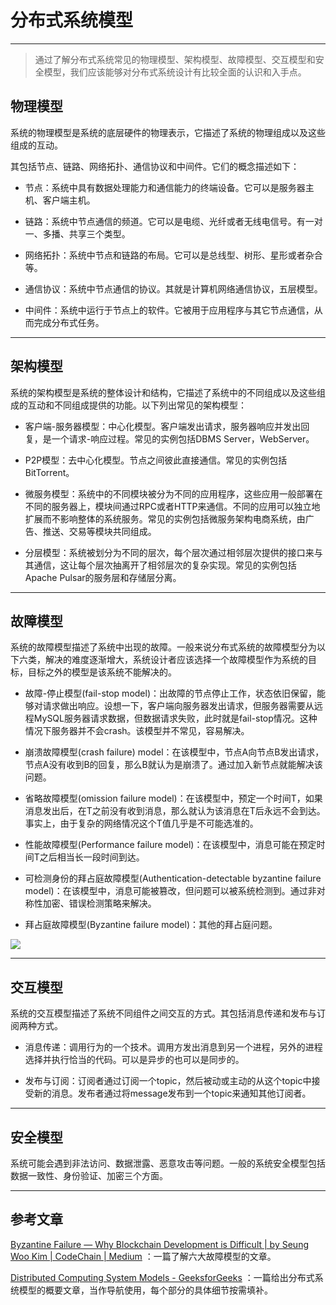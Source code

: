 # 分布式系统模型

---

> 通过了解分布式系统常见的物理模型、架构模型、故障模型、交互模型和安全模型，我们应该能够对分布式系统设计有比较全面的认识和入手点。

## 物理模型

系统的物理模型是系统的底层硬件的物理表示，它描述了系统的物理组成以及这些组成的互动。

其包括节点、链路、网络拓扑、通信协议和中间件。它们的概念描述如下：

- 节点：系统中具有数据处理能力和通信能力的终端设备。它可以是服务器主机、客户端主机。

- 链路：系统中节点通信的频道。它可以是电缆、光纤或者无线电信号。有一对一、多播、共享三个类型。

- 网络拓扑：系统中节点和链路的布局。它可以是总线型、树形、星形或者杂合等。

- 通信协议：系统中节点通信的协议。其就是计算机网络通信协议，五层模型。

- 中间件：系统中运行于节点上的软件。它被用于应用程序与其它节点通信，从而完成分布式任务。

---

## 架构模型

系统的架构模型是系统的整体设计和结构，它描述了系统中的不同组成以及这些组成的互动和不同组成提供的功能。以下列出常见的架构模型：

- 客户端-服务器模型：中心化模型。客户端发出请求，服务器响应并发出回复，是一个请求-响应过程。常见的实例包括DBMS Server，WebServer。

- P2P模型：去中心化模型。节点之间彼此直接通信。常见的实例包括BitTorrent。

- 微服务模型：系统中的不同模块被分为不同的应用程序，这些应用一般部署在不同的服务器上，模块间通过RPC或者HTTP来通信。不同的应用可以独立地扩展而不影响整体的系统服务。常见的实例包括微服务架构电商系统，由广告、推送、交易等模块共同组成。

- 分层模型：系统被划分为不同的层次，每个层次通过相邻层次提供的接口来与其通信，这让每个层次抽离开了相邻层次的复杂实现。常见的实例包括Apache Pulsar的服务层和存储层分离。

---

## 故障模型

系统的故障模型描述了系统中出现的故障。一般来说分布式系统的故障模型分为以下六类，解决的难度逐渐增大，系统设计者应该选择一个故障模型作为系统的目标，目标之外的模型是该系统不能解决的。

- 故障-停止模型(fail-stop model)：出故障的节点停止工作，状态依旧保留，能够对请求做出响应。设想一下，客户端向服务器发出请求，但服务器需要从远程MySQL服务器请求数据，但数据请求失败，此时就是fail-stop情况。这种情况下服务器并不会crash。该模型并不常见，容易解决。

- 崩溃故障模型(crash failure) model：在该模型中，节点A向节点B发出请求，节点A没有收到B的回复，那么B就认为是崩溃了。通过加入新节点就能解决该问题。

- 省略故障模型(omission failure model)：在该模型中，预定一个时间T，如果消息发出后，在T之前没有收到消息，那么就认为该消息在T后永远不会到达。事实上，由于复杂的网络情况这个T值几乎是不可能选准的。

- 性能故障模型(Performance failure model)：在该模型中，消息可能在预定时间T之后相当长一段时间到达。

- 可检测身份的拜占庭故障模型(Authentication-detectable byzantine failure model)：在该模型中，消息可能被篡改，但问题可以被系统检测到。通过非对称性加密、错误检测策略来解决。

- 拜占庭故障模型(Byzantine failure model)：其他的拜占庭问题。

![](D:\PersonalFilesBase\Study\distributed-system\topics\Topic%230%20-%20Foundational%20Theory\images\fault-tolerant-models.png)

---

## 交互模型

系统的交互模型描述了系统不同组件之间交互的方式。其包括消息传递和发布与订阅两种方式。

- 消息传递：调用行为的一个技术。调用方发出消息到另一个进程，另外的进程选择并执行恰当的代码。可以是异步的也可以是同步的。

- 发布与订阅：订阅者通过订阅一个topic，然后被动或主动的从这个topic中接受新的消息。发布者通过将message发布到一个topic来通知其他订阅者。

---

## 安全模型

系统可能会遇到非法访问、数据泄露、恶意攻击等问题。一般的系统安全模型包括数据一致性、身份验证、加密三个方面。

---

## 参考文章

[Byzantine Failure — Why Blockchain Development is Difficult | by Seung Woo Kim | CodeChain | Medium](https://medium.com/codechain/byzantine-failure-why-blockchain-development-is-difficult-1d2da8de9f03) ：一篇了解六大故障模型的文章。

[Distributed Computing System Models - GeeksforGeeks](https://www.geeksforgeeks.org/distributed-computing-system-models/) ：一篇给出分布式系统模型的概要文章，当作导航使用，每个部分的具体细节按需填补。
